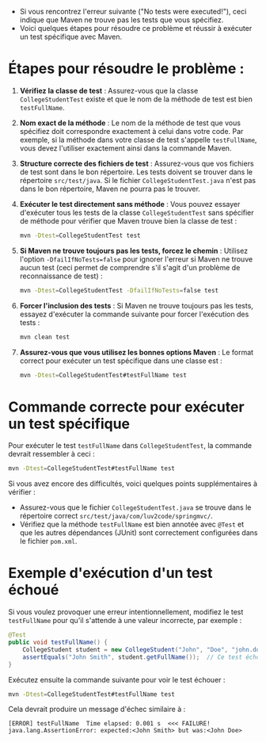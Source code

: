 - Si vous rencontrez l'erreur suivante ("No tests were executed!"), ceci indique que Maven ne trouve pas les tests que vous spécifiez. 
- Voici quelques étapes pour résoudre ce problème et réussir à exécuter un test spécifique avec Maven.

# Étapes pour résoudre le problème :

1. **Vérifiez la classe de test** :
   Assurez-vous que la classe `CollegeStudentTest` existe et que le nom de la méthode de test est bien `testFullName`.

2. **Nom exact de la méthode** :
   Le nom de la méthode de test que vous spécifiez doit correspondre exactement à celui dans votre code. Par exemple, si la méthode dans votre classe de test s'appelle `testFullName`, vous devez l'utiliser exactement ainsi dans la commande Maven.

3. **Structure correcte des fichiers de test** :
   Assurez-vous que vos fichiers de test sont dans le bon répertoire. Les tests doivent se trouver dans le répertoire `src/test/java`. Si le fichier `CollegeStudentTest.java` n'est pas dans le bon répertoire, Maven ne pourra pas le trouver.

4. **Exécuter le test directement sans méthode** :
   Vous pouvez essayer d'exécuter tous les tests de la classe `CollegeStudentTest` sans spécifier de méthode pour vérifier que Maven trouve bien la classe de test :
   
   ```bash
   mvn -Dtest=CollegeStudentTest test
   ```

5. **Si Maven ne trouve toujours pas les tests, forcez le chemin** :
   Utilisez l'option `-DfailIfNoTests=false` pour ignorer l'erreur si Maven ne trouve aucun test (ceci permet de comprendre s'il s'agit d'un problème de reconnaissance de test) :
   
   ```bash
   mvn -Dtest=CollegeStudentTest -DfailIfNoTests=false test
   ```

6. **Forcer l'inclusion des tests** :
   Si Maven ne trouve toujours pas les tests, essayez d'exécuter la commande suivante pour forcer l'exécution des tests :

   ```bash
   mvn clean test
   ```

7. **Assurez-vous que vous utilisez les bonnes options Maven** :
   Le format correct pour exécuter un test spécifique dans une classe est :

   ```bash
   mvn -Dtest=CollegeStudentTest#testFullName test
   ```

# Commande correcte pour exécuter un test spécifique

Pour exécuter le test `testFullName` dans `CollegeStudentTest`, la commande devrait ressembler à ceci :

```bash
mvn -Dtest=CollegeStudentTest#testFullName test
```

Si vous avez encore des difficultés, voici quelques points supplémentaires à vérifier :

- Assurez-vous que le fichier `CollegeStudentTest.java` se trouve dans le répertoire correct `src/test/java/com/luv2code/springmvc/`.
- Vérifiez que la méthode `testFullName` est bien annotée avec `@Test` et que les autres dépendances (JUnit) sont correctement configurées dans le fichier `pom.xml`.

# Exemple d'exécution d'un test échoué

Si vous voulez provoquer une erreur intentionnellement, modifiez le test `testFullName` pour qu'il s'attende à une valeur incorrecte, par exemple :

```java
@Test
public void testFullName() {
    CollegeStudent student = new CollegeStudent("John", "Doe", "john.doe@example.com");
    assertEquals("John Smith", student.getFullName());  // Ce test échouera car "John Smith" est incorrect
}
```

Exécutez ensuite la commande suivante pour voir le test échouer :

```bash
mvn -Dtest=CollegeStudentTest#testFullName test
```

Cela devrait produire un message d'échec similaire à :

```
[ERROR] testFullName  Time elapsed: 0.001 s  <<< FAILURE!
java.lang.AssertionError: expected:<John Smith> but was:<John Doe>
```

